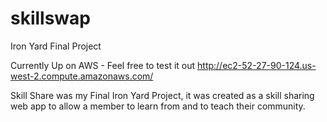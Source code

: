 # skillswap
Iron Yard Final Project


Currently Up on AWS - Feel free to test it out
http://ec2-52-27-90-124.us-west-2.compute.amazonaws.com/

Skill Share was my Final Iron Yard Project, it was created as a skill sharing web app to allow a member to learn from
and to teach their community.

